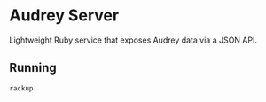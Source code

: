# Audrey Server

Lightweight Ruby service that exposes Audrey data via a JSON API.

## Running

```bash
rackup
```
